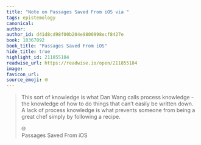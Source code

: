 ```yaml
---
title: "Note on Passages Saved From iOS via "
tags: epistemology
canonical: 
author: 
author_id: d41d8cd98f00b204e9800998ecf8427e
book: 10367892
book_title: "Passages Saved From iOS"
hide_title: true
highlight_id: 211855184
readwise_url: https://readwise.io/open/211855184
image: 
favicon_url: 
source_emoji: 🌐
---
```


> This sort of knowledge is what Dan Wang calls process knowledge - the knowledge of how to do things that can’t easily be written down. A lack of process knowledge is what prevents someone from being a great chef simply by following a recipe.
> <div class="quoteback-footer"><div class="quoteback-avatar"><span class="mini-emoji"> 🌐</span></div><div class="quoteback-metadata"><div class="metadata-inner"><span style="display:none">FROM:</span><div aria-label="" class="quoteback-author"> </div><div aria-label="Passages Saved From iOS" class="quoteback-title"> Passages Saved From iOS</div></div></div></div>